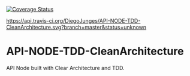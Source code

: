 [![Coverage Status](https://coveralls.io/repos/github/DiegoJunges/API-NODE-TDD-CleanArchitecture/badge.svg?branch=master)](https://coveralls.io/github/DiegoJunges/API-NODE-TDD-CleanArchitecture?branch=master)

https://api.travis-ci.org/DiegoJunges/API-NODE-TDD-CleanArchitecture.svg?branch=master&status=unknown
# API-NODE-TDD-CleanArchitecture
API Node built with Clear Architecture and TDD.
